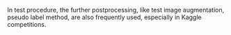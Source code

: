In test procedure, the further postprocessing, like test image augmentation, pseudo label method, are also frequently used, especially in Kaggle competitions.

